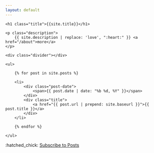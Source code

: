 ```yaml
---
layout: default
---
```


<section>

	<h1 class="title">{{site.title}}</h1>

	<p class="description">
		{{ site.description | replace: 'love', ":heart:" }} <a href="/about">more</a>
	</p>

	<div class="divider"></div>

</section>


<section>

	<ul>

		{% for post in site.posts %}

		<li>
			<div class="post-date">
				<span>{{ post.date | date: "%b %d, %Y" }}</span>
			</div>
			<div class="title">
				<a href="{{ post.url | prepend: site.baseurl }}">{{ post.title }}</a>
			</div>
		</li>

		{% endfor %}

	</ul>
</section>


<div class="action">
    <div class="block">
        :hatched_chick:
		<a href="{{site.mailchimp.subscribe}}">Subscribe to Posts</a>
	</div>
</div>
